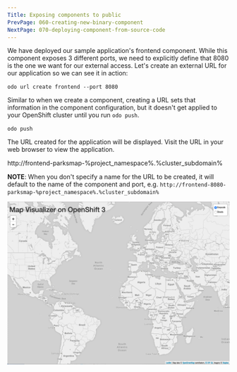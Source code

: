 ```yaml
---
Title: Exposing components to public
PrevPage: 060-creating-new-binary-component
NextPage: 070-deploying-component-from-source-code
---
```


We have deployed our sample application's frontend component. While this component exposes 3 different ports, we need to explicitly define that 8080 is the one we want for our external access. Let's create an external URL for our application so we can see it in action:

```execute-1
odo url create frontend --port 8080
```

Similar to when we create a component, creating a URL sets that information in the component configuration, but it doesn't get applied to your OpenShift cluster until you run `odo push`.

```execute-1
odo push
```

The URL created for the application will be displayed. Visit the URL in your web browser to view the application.

http://frontend-parksmap-%project_namespace%.%cluster_subdomain%

__NOTE__: When you don't specify a name for the URL to be created, it will default to the name of the component and port, e.g. ``http://frontend-8080-parksmap-%project_namespace%.%cluster_subdomain%``

![parksmap frontend](frontend.png)